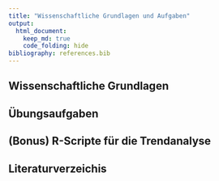 ```yaml
---
title: "Wissenschaftliche Grundlagen und Aufgaben"
output: 
  html_document:
    keep_md: true
    code_folding: hide
bibliography: references.bib    
---
```



## Wissenschaftliche Grundlagen




## Übungsaufgaben


## (Bonus) R-Scripte für die Trendanalyse



## Literaturverzeichis


